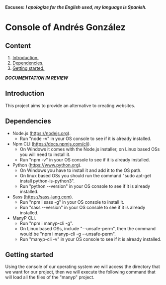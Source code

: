 **Excuses:** ___I apologize for the English used, my language is Spanish.___

# Console of Andrés González #

## Content ##

1. [Introduction.](#Introduction "Introduction")
2. [Dependencies.](#Dependencies "Dependencies")
3. [Getting started.](#GettingStarted "Getting started")

***DOCUMENTATION IN REVIEW***

## Introduction <span name="Introduction"></span> ##

This project aims to provide an alternative to creating websites.

## Dependencies <span name="Dependencies"></span> ##

* Node.js (https://nodejs.org).
  - Run "node -v" in your OS console to see if it is already installed.
* Npm CLI (https://docs.npmjs.com/cli).
  - On Windows it comes with the Node.js installer, on Linux based OSs you will need to install it.
  - Run "npm -v" in your OS console to see if it is already installed.
* Python (https://www.python.org).
  - On Windows you have to install it and add it to the OS path.
  - On linux based OSs you should run the command "sudo apt-get install python-is-python3".
  - Run "python --version" in your OS console to see if it is already installed.
* Sass (https://sass-lang.com).
  - Run "npm i sass -g" in your OS console to install it.
  - Run "sass --version" in your OS console to see if it is already installed.
* ManyP CLI.
  - Run "npm i manyp-cli -g".
  - On Linux based OSs, include "--unsafe-perm", then the command would be "npm i manyp-cli -g --unsafe-perm".
  - Run "manyp-cli -v" in your OS console to see if it is already installed.

## Getting started <span name="GettingStarted"></span> ##

Using the console of our operating system we will access the directory that we want for our project, then we will execute the following command that will load all the files of the "manyp" project.

